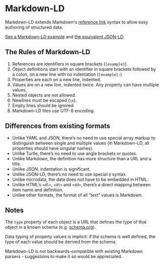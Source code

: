 # Markdown-LD

Markdown-LD extends Markdown's [reference link](http://spec.commonmark.org/0.18/#reference-link) syntax to allow easy authoring of structured data.

[See a Markdown-LD example](https://raw.githubusercontent.com/hubgit/markdown-ld/master/example.md) and [the equivalent JSON-LD](https://raw.githubusercontent.com/hubgit/markdown-ld/master/example.json).

## The Rules of Markdown-LD

1. References are identifiers in square brackets (`[example]`).
1. Object definitions start with an identifier in square brackets followed by a colon, on a new line with no indentation (`[example]:`)
1. Properties are each on a new line, indented.
1. Values are on a new line, indented twice. Any property can have multiple values.
1. Nested objects are not allowed.
1. Newlines must be escaped (`\n`).
1. Empty lines should be ignored.
1. Markdown-LD files use UTF-8 encoding.

## Differences from existing formats

* Unlike YAML and JSON, there’s no need to use special array markup to distinguish between single and multiple values (in Markdown-LD, all properties should have singular names).
* Unlike Turtle, there’s no need to use angle brackets or quotes.
* Unlike Markdown, the definition has more structure than a URL and a title.
* Unlike JSON, indentation is significant.
* Unlike JSON-LD, there’s no need to use special `@` syntax.
* Unlike microdata, the data does not have to be embedded in HTML.
* Unlike HTML’s `<dl>`, `<dt>` and `<dd>`, there’s a direct mapping between item name and definition.
* Unlike other formats, the format of all “text” values is Markdown.

## Notes

The `type` property of each object is a URL that defines the type of that object in a known schema (e.g. [schema.org](http://schema.org/)).

Data typing of property values is implicit: if the schema is well defined, the type of each value should be derived from the schema.

Markdown-LD is not backwards-compatible with existing Markdown parsers - suggestions to make it so would be appreciated.
